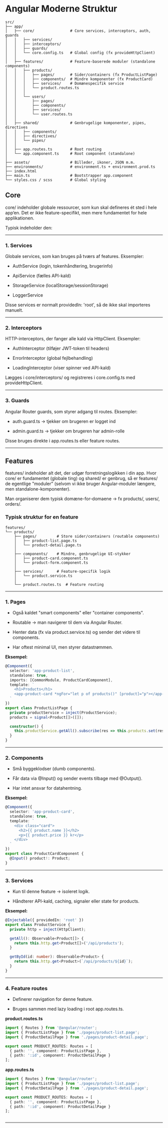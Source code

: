 # Angular Moderne Struktur

```plaintext
src/
├── app/
│   ├── core/                # Core services, interceptors, auth, guards
│   │   ├── services/
│   │   ├── interceptors/
│   │   ├── guards/
│   │   └── core.config.ts   # Global config (fx provideHttpClient)
│   │
│   ├── features/            # Feature-baserede moduler (standalone components)
│   │   ├── products/
│   │   │   ├── pages/       # Sider/containers (fx ProductListPage)
│   │   │   ├── components/  # Mindre komponenter (fx ProductCard)
│   │   │   ├── services/    # Domænespecifik service
│   │   │   └── product.routes.ts
│   │   │
│   │   └── users/
│   │       ├── pages/
│   │       ├── components/
│   │       ├── services/
│   │       └── user.routes.ts
│   │
│   ├── shared/              # Genbrugelige komponenter, pipes, directives
│   │   ├── components/
│   │   ├── directives/
│   │   └── pipes/
│   │
│   ├── app.routes.ts        # Root routing
│   └── app.component.ts     # Root component (standalone)
│
├── assets/                  # Billeder, ikoner, JSON m.m.
├── environments/            # environment.ts + environment.prod.ts
├── index.html
├── main.ts                  # Bootstrapper app.component
└── styles.css / scss        # Global styling
```


## Core
core/ indeholder globale ressourcer, som kun skal defineres ét sted i hele app’en.
Det er ikke feature-specifikt, men mere fundamentet for hele applikationen.

Typisk indeholder den:

---

### 1. Services

Globale services, som kan bruges på tværs af features.
Eksempler:

- AuthService (login, tokenhåndtering, brugerinfo)

- ApiService (fælles API-kald)

- StorageService (localStorage/sessionStorage)

- LoggerService

Disse services er normalt providedIn: 'root', så de ikke skal importeres manuelt.

---

### 2. Interceptors

HTTP-interceptors, der fanger alle kald via HttpClient.
Eksempler:

- AuthInterceptor (tilføjer JWT-token til headers)

- ErrorInterceptor (global fejlbehandling)

- LoadingInterceptor (viser spinner ved API-kald)

Lægges i core/interceptors/ og registreres i core.config.ts med provideHttpClient.

---

### 3. Guards

Angular Router guards, som styrer adgang til routes.
Eksempler:

- auth.guard.ts → tjekker om brugeren er logget ind

- admin.guard.ts → tjekker om brugeren har admin-rolle

Disse bruges direkte i app.routes.ts eller feature routes.

---

## Features
features/ indeholder alt det, der udgør forretningslogikken i din app.
Hvor core/ er fundamentet (globale ting) og shared/ er genbrug, så er features/ de egentlige "moduler" (selvom vi ikke bruger Angular-moduler længere, men standalone-komponenter).

Man organiserer dem typisk domæne-for-domaene → fx products/, users/, orders/.


### Typisk struktur for en feature

```plaintext
features/
└── products/
    ├── pages/         # Store sider/containers (routable components)
    │   ├── product-list.page.ts
    │   └── product-detail.page.ts
    │
    ├── components/    # Mindre, genbrugelige UI-stykker
    │   ├── product-card.component.ts
    │   └── product-form.component.ts
    │
    ├── services/      # Feature-specifik logik
    │   └── product.service.ts
    │
    └── product.routes.ts  # Feature routing
```

---

### 1. Pages

- Også kaldet "smart components" eller "container components".

- Routable → man navigerer til dem via Angular Router.

- Henter data (fx via product.service.ts) og sender det videre til components.

- Har oftest minimal UI, men styrer datastrømmen.

**Eksempel:**
```ts
@Component({
  selector: 'app-product-list',
  standalone: true,
  imports: [CommonModule, ProductCardComponent],
  template: `
    <h1>Products</h1>
    <app-product-card *ngFor="let p of products()" [product]="p"></app-product-card>
  `
})
export class ProductListPage {
  private productService = inject(ProductService);
  products = signal<Product[]>([]);

  constructor() {
    this.productService.getAll().subscribe(res => this.products.set(res));
  }
}

```

---

### 2. Components

- Små byggeklodser (dumb components).

- Får data via @Input() og sender events tilbage med @Output().

- Har intet ansvar for datahentning.

**Eksempel:**
```ts
@Component({
  selector: 'app-product-card',
  standalone: true,
  template: `
    <div class="card">
      <h2>{{ product.name }}</h2>
      <p>{{ product.price }} kr</p>
    </div>
  `
})
export class ProductCardComponent {
  @Input() product!: Product;
}

```


---

### 3. Services

- Kun til denne feature → isoleret logik.

- Håndterer API-kald, caching, signaler eller state for products.

**Eksempel:**
```ts
@Injectable({ providedIn: 'root' })
export class ProductService {
  private http = inject(HttpClient);

  getAll(): Observable<Product[]> {
    return this.http.get<Product[]>('/api/products');
  }

  getById(id: number): Observable<Product> {
    return this.http.get<Product>(`/api/products/${id}`);
  }
}


```
---

### 4. Feature routes

- Definerer navigation for denne feature.

- Bruges sammen med lazy loading i root app.routes.ts.

**product.routes.ts**
```ts
import { Routes } from '@angular/router';
import { ProductListPage } from './pages/product-list.page';
import { ProductDetailPage } from './pages/product-detail.page';

export const PRODUCT_ROUTES: Routes = [
  { path: '', component: ProductListPage },
  { path: ':id', component: ProductDetailPage }
];

```


**app.routes.ts**
```ts
import { Routes } from '@angular/router';
import { ProductListPage } from './pages/product-list.page';
import { ProductDetailPage } from './pages/product-detail.page';

export const PRODUCT_ROUTES: Routes = [
  { path: '', component: ProductListPage },
  { path: ':id', component: ProductDetailPage }
];



```

---

